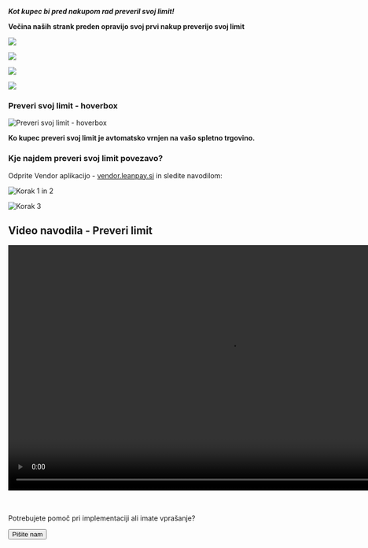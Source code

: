 _**Kot kupec bi pred nakupom rad preveril svoj limit!**_

**Večina naših strank preden opravijo svoj prvi nakup preverijo svoj limit**

<!--
type: tab
title: DOMAČA STRAN
-->

![](//s3.amazonaws.com/user-content.stoplight.io/27159/1629873972062)

<!--
type: tab
title: PASICA
-->

![](//s3.amazonaws.com/user-content.stoplight.io/27159/1579792459492)

<!--
type: tab
title: STRAN Z ISKANJEM / KATEGORIJE
-->

![](//s3.amazonaws.com/user-content.stoplight.io/27159/1579792508731)

<!--
type: tab
title: PRODUKT
-->

![](//s3.amazonaws.com/user-content.stoplight.io/27159/1629874082628)

<!-- type: tab-end -->

<!--  inline: true -->

### Preveri svoj limit - hoverbox

![Preveri svoj limit - hoverbox](//s3.amazonaws.com/user-content.stoplight.io/27159/1607681439675 "Preveri svoj limit - hoverbox")

**Ko kupec preveri svoj limit je avtomatsko vrnjen na vašo spletno trgovino.**

### Kje najdem preveri svoj limit povezavo?

Odprite Vendor aplikacijo - [vendor.leanpay.si](https://vendor.leanpay.si/) in sledite navodilom:

<!--  inline: true -->

![ Korak 1 in 2](//s3.amazonaws.com/user-content.stoplight.io/27159/1579873548934 " Korak 1 in 2")

<!--  inline: true -->

![ Korak 3](//s3.amazonaws.com/user-content.stoplight.io/27159/1579873741763 " Korak 3")

<div>
  <h2>Video navodila - Preveri limit</h>
</div>
<div class="wrapper">
<video width="900" height="500" controls>
  <source src="https://storage.googleapis.com/stoplight-resources/Download/Check_Limit_Final.mp4" type="video/mp4">
</video>
  </div>

<html>
<head>
<meta name="viewport" content="width=device-width, initial-scale=1">
<!-- Add icon library -->
<link rel="stylesheet" href="https://cdnjs.cloudflare.com/ajax/libs/font-awesome/4.7.0/css/font-awesome.min.css">
</head>
<body>
  <br><br>
  <div class="wrapper"><p>Potrebujete pomoč pri implementaciji ali imate vprašanje?</p>
  <a href="mailto:partner@leanpay.si?subject=Pomoč pri implementaciji" target="_blank" download>
 <button class="btn"><i class="fa fa-paper-plane"></i> Pišite nam</button></div>
</body>
</html>
